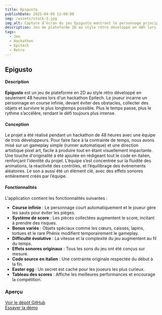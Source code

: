 ```yaml
---
title: Epigusto
publishDate: 2025-04-09 12:00:00
img: /assets/stock-3.jpg
img_alt: Capture d’écran du jeu Epigusto montrant le personnage principal en pleine course
description: Jeu de plateforme 2D au style rétro développé en 48h lors d’un hackathon Epitech.
tags:
  - Jeu
  - Hackathon
  - Epitech
  - Retro
---
```


## Epigusto

#### Description

**Epigusto** est un jeu de plateforme en 2D au style rétro développé en seulement 48 heures lors d'un hackathon Epitech. Le joueur incarne un personnage en course infinie, devant éviter des obstacles, collecter des objets et survivre le plus longtemps possible. Plus le temps passe, plus le rythme s’accélère, rendant le défi toujours plus intense.

#### Conception

Le projet a été réalisé pendant un hackathon de 48 heures avec une équipe de trois développeurs. Pour faire face à la contrainte de temps, nous avons misé sur un gameplay simple (runner automatique) et une direction artistique pixel art, facile à produire tout en étant visuellement impactante.  
Une touche d'originalité a été ajoutée en rédigeant tout le code en italien, renforçant l’identité du projet. L’équipe s’est concentrée sur la fluidité des animations, la réactivité des contrôles, et l’équilibrage des événements aléatoires. Le son a aussi été un élément clé, avec des effets sonores entièrement créés par l’équipe.

#### Fonctionnalités

L'application contient les fonctionnalités suivantes :

- **Course infinie** : Le personnage court automatiquement et le joueur gère les sauts pour éviter les pièges.  
- **Système de score** : Les pièces collectées augmentent le score, incitant à prendre des risques.  
- **Bonus variés** : Objets spéciaux comme les cœurs, caisses, lapins, tortues et le rare Phénix modifient temporairement le gameplay.  
- **Difficulté évolutive** : La vitesse et la complexité du jeu augmentent au fil du temps.  
- **Effets sonores originaux** : Tous les sons du jeu ont été conçus sur mesure.  
- **Code source en italien** : Une contrainte originale respectée du début à la fin.  
- **Easter egg** : Un secret est caché pour les joueurs les plus curieux.  
- **Tableau des scores** : Affiche les meilleures performances et encourage la compétition.

### Aperçu

[Voir le dépôt GitHub](https://github.com/TPilate/Epigusto)  
[Essayer la démo](https://epigusto.augustin-verissimo.fr/)
